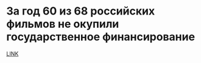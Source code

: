 # За год 60 из 68 российских фильмов не окупили государственное финансирование



[LINK](https://varlamov.ru/3710769.html)